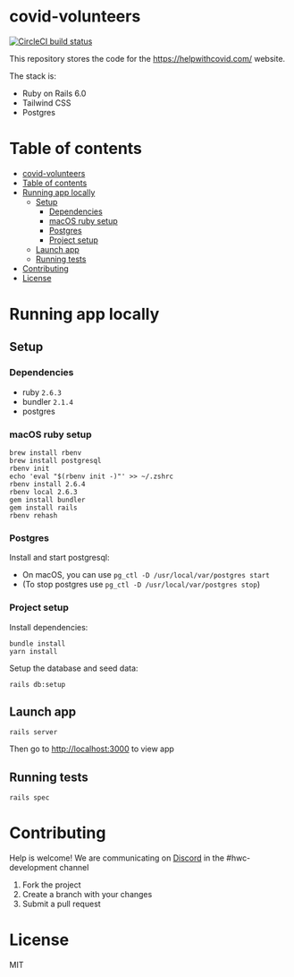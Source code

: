 # covid-volunteers

[![CircleCI build status](https://img.shields.io/cirrus/github/helpwithcovid/covid-volunteers?style=plastic)](https://circleci.com/gh/helpwithcovid/covid-volunteers)

This repository stores the code for the https://helpwithcovid.com/ website.

The stack is:

- Ruby on Rails 6.0
- Tailwind CSS
- Postgres

# Table of contents
- [covid-volunteers](#covid-volunteers)
- [Table of contents](#table-of-contents)
- [Running app locally](#running-app-locally)
  - [Setup](#setup)
    - [Dependencies](#dependencies)
    - [macOS ruby setup](#macos-ruby-setup)
    - [Postgres](#postgres)
    - [Project setup](#project-setup)
  - [Launch app](#launch-app)
  - [Running tests](#running-tests)
- [Contributing](#contributing)
- [License](#license)

# Running app locally

## Setup

### Dependencies

- ruby `2.6.3`
- bundler `2.1.4`
- postgres

### macOS ruby setup

```
brew install rbenv 
brew install postgresql
rbenv init
echo 'eval "$(rbenv init -)"' >> ~/.zshrc 
rbenv install 2.6.4
rbenv local 2.6.3
gem install bundler
gem install rails
rbenv rehash
```

### Postgres

Install and start postgresql:
- On macOS, you can use `pg_ctl -D /usr/local/var/postgres start`
- (To stop postgres use `pg_ctl -D /usr/local/var/postgres stop`)


### Project setup 

Install dependencies:

```
bundle install
yarn install
```

Setup the database and seed data:

```
rails db:setup
```

## Launch app

```
rails server
```

Then go to [http://localhost:3000](http://localhost:3000) to view app

## Running tests

```
rails spec
```

# Contributing

Help is welcome! We are communicating on [Discord](https://discord.gg/875AhXS) in the #hwc-development channel

1. Fork the project
1. Create a branch with your changes
1. Submit a pull request

# License

MIT

